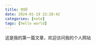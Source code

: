 ```yaml
---
title: 你好
date: 2024-01-19 22:28:42
categories: [note]
tags: [hello world]
---
```

这是我的第一篇文章，欢迎访问我的个人网站